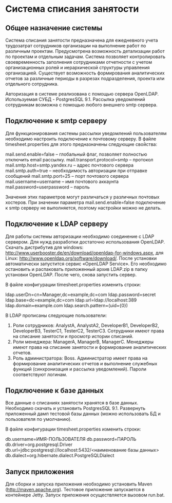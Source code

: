 Система списания занятости
==========================

Общее назначение системы
------------------------

Система списания занятости предназначена для ежедневного учета трудозатрат сотрудников организации на выполнение работ по различным проектам. Предусмотрена возможность детализации работ по проектам и отдельным задачам. Система позволяет контролировать своевременность заполнения сотрудниками отчетности с учетом организационных ролей и иерархической структуры управления организацией. Существует возможность формирования аналитических отчетов за различные периоды в разрезах подразделения, проекта или отдельного сотрудника.

Авторизация в системе реализована с помощью сервера OpenLDAP. Используемая СУБД - PostgresSQL 9.1. Рассылка уведомлений сотрудникам возможна с помощью любого внешнего smtp сервера.

Подключение к smtp серверу
--------------------------

Для функционирования системы рассылки уведомлений пользователям необходимо настроить подключение к почтовому серверу. В файле timesheet.properties для этого предназначены следующие свойства:

mail.send.enable=false – глобальный флаг, позволяет полностью отключить email рассылку.
mail.transport.protocol=smtp – протокол 
mail.smtp.host=smtp.yandex.ru – адрес почтового сервера
mail.smtp.auth=true – необходимость авторизации при отправке сообщений
mail.smtp.port=25 – порт почтового сервера
mail.username=username – имя почтового аккаунта
mail.password=userpassword – пароль 

Значения этих параметров могут различаться у различных почтовых хостеров. При значении параметра mail.send.enable=false подключение к smtp серверу не выполняется, поэтому настройки можно не делать.

Подключение к LDAP серверу
--------------------------

Для работы системы авторизации необходимо соединение с LDAP сервером. Для нужд разработки достаточно использования OpenLDAP. 
Скачать дистрибутив для windows: http://www.userbooster.de/en/download/openldap-for-windows.aspx, для Linux: http://www.openldap.org/software/download/. После установки автоматически запустится сервис «OpenLDAP Service». Его необходимо остановить и распаковать приложенный архив LDAP.zip в папку установки OpenLDAP. После чего, снова запустить сервер.

В файле конфигурации timesheet.properties изменить строки:

ldap.userDn=cn=Manager,dc=example,dc=com
ldap.password=secret
ldap.base=dc=example,dc=com
ldap.url=ldap://localhost:389
ldap.domain=example.com
ldap.search.pattern=(uid={0})

В LDAP прописаны следующие пользователи:

1.	Роли сотрудников: AnalystA, AnalystA2, DeveloperB1, DeveloperB2, DeveloperB3, TesterC1, TesterC2, TesterC3. Сотрудники имеют права на списание занятости и просмотр истории списаний.
2.	Роли менеджера: ManagerA, ManagerB, ManagerC. Менеджеры имеют права на списание занятости и формирование аналитических отчетов.
3.	Роль администратора: Boss. Администратор имеет права на формирование аналитических отчетов и выполнение служебных функций (синхронизация и рассылка уведомлений).
Пароли соответствуют логинам.

Подключение к базе данных
-------------------------

Все данные о списаниях занятости хранятся в базе данных.  Необходимо скачать и установить PostgresSQL 9.1. Развернуть приложенный дамп тестовой базы данных (можно использовать БД и пользователя по умолчанию).

В файле конфигурации timesheet.properties изменить строки:

db.username=ИМЯ-ПОЛЬЗОВАТЕЛЯ
db.password=ПАРОЛЬ
db.driver=org.postgresql.Driver
db.url=jdbc\:postgresql\://localhost\:5432/<наименование базы данных>
db.dialect=org.hibernate.dialect.PostgreSQLDialect

Запуск приложения
-----------------

Для сборки и запуска приложения необходимо установить Maven (http://maven.apache.org). Тестовое приложение запускается в контейнере Jetty.
Запуск приложения осуществляется вызовом run.bat.
